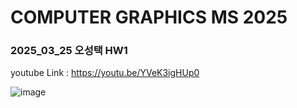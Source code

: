 # COMPUTER GRAPHICS MS 2025

### 2025_03_25 오성택 HW1

youtube Link : https://youtu.be/YVeK3igHUp0

![image](https://github.com/user-attachments/assets/91b806a4-b17e-4d47-a203-34904724011c)

